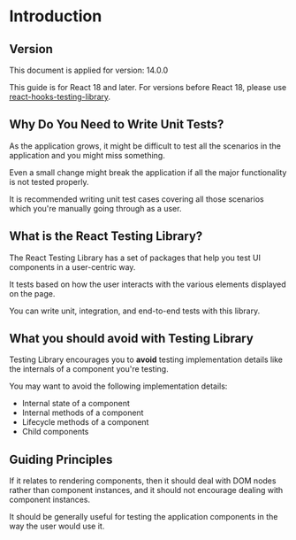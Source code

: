 # Introduction

## Version

This document is applied for version: 14.0.0

This guide is for React 18 and later. For versions before React 18, please use [react-hooks-testing-library](https://react-hooks-testing-library.com/).


## Why Do You Need to Write Unit Tests?

As the application grows, it might be difficult to test all the scenarios in the application and you might miss something.

Even a small change might break the application if all the major functionality is not tested properly.

It is recommended writing unit test cases covering all those scenarios which you're manually going through as a user.


## What is the React Testing Library?

The React Testing Library has a set of packages that help you test UI components in a user-centric way.

It tests based on how the user interacts with the various elements displayed on the page.

You can write unit, integration, and end-to-end tests with this library.


## What you should avoid with Testing Library

Testing Library encourages you to **avoid** testing implementation details like the internals of a component you're testing.

You may want to avoid the following implementation details:

- Internal state of a component
- Internal methods of a component
- Lifecycle methods of a component
- Child components


## Guiding Principles

If it relates to rendering components, then it should deal with DOM nodes rather than component instances, and it should not encourage dealing with component instances.

It should be generally useful for testing the application components in the way the user would use it.
